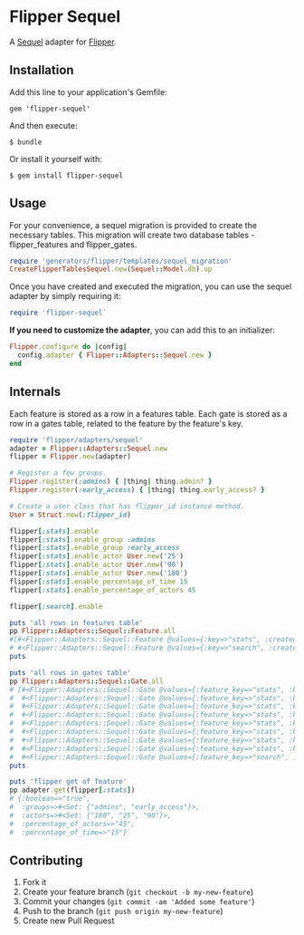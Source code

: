 # Flipper Sequel

A [Sequel](https://github.com/jeremyevans/sequel) adapter for [Flipper](https://github.com/jnunemaker/flipper).

## Installation

Add this line to your application's Gemfile:

    gem 'flipper-sequel'

And then execute:

    $ bundle

Or install it yourself with:

    $ gem install flipper-sequel

## Usage

For your convenience, a sequel migration is provided to create the necessary tables. This migration will create two database tables - flipper_features and flipper_gates.

```ruby
require 'generators/flipper/templates/sequel_migration'
CreateFlipperTablesSequel.new(Sequel::Model.db).up
```

Once you have created and executed the migration, you can use the sequel adapter by simply requiring it:

```ruby
require 'flipper-sequel`
```

**If you need to customize the adapter**, you can add this to an initializer:

```ruby
Flipper.configure do |config|
  config.adapter { Flipper::Adapters::Sequel.new }
end
```

## Internals

Each feature is stored as a row in a features table. Each gate is stored as a row in a gates table, related to the feature by the feature's key.

```ruby
require 'flipper/adapters/sequel'
adapter = Flipper::Adapters::Sequel.new
flipper = Flipper.new(adapter)

# Register a few groups.
Flipper.register(:admins) { |thing| thing.admin? }
Flipper.register(:early_access) { |thing| thing.early_access? }

# Create a user class that has flipper_id instance method.
User = Struct.new(:flipper_id)

flipper[:stats].enable
flipper[:stats].enable_group :admins
flipper[:stats].enable_group :early_access
flipper[:stats].enable_actor User.new('25')
flipper[:stats].enable_actor User.new('90')
flipper[:stats].enable_actor User.new('180')
flipper[:stats].enable_percentage_of_time 15
flipper[:stats].enable_percentage_of_actors 45

flipper[:search].enable

puts 'all rows in features table'
pp Flipper::Adapters::Sequel::Feature.all
#[#<Flipper::Adapters::Sequel::Feature @values={:key=>"stats", :created_at=>2016-11-19 13:57:48 -0500, :updated_at=>2016-11-19 13:57:48 -0500}>,
# #<Flipper::Adapters::Sequel::Feature @values={:key=>"search", :created_at=>2016-11-19 13:57:48 -0500, :updated_at=>2016-11-19 13:57:48 -0500}>]
puts

puts 'all rows in gates table'
pp Flipper::Adapters::Sequel::Gate.all
# [#<Flipper::Adapters::Sequel::Gate @values={:feature_key=>"stats", :key=>"boolean", :value=>"true", :created_at=>2016-11-19 13:57:48 -0500, :updated_at=>2016-11-19 13:57:48 -0500}>,
#  #<Flipper::Adapters::Sequel::Gate @values={:feature_key=>"stats", :key=>"groups", :value=>"admins", :created_at=>2016-11-19 13:57:48 -0500, :updated_at=>2016-11-19 13:57:48 -0500}>,
#  #<Flipper::Adapters::Sequel::Gate @values={:feature_key=>"stats", :key=>"groups", :value=>"early_access", :created_at=>2016-11-19 13:57:48 -0500, :updated_at=>2016-11-19 13:57:48 -0500}>,
#  #<Flipper::Adapters::Sequel::Gate @values={:feature_key=>"stats", :key=>"actors", :value=>"25", :created_at=>2016-11-19 13:57:48 -0500, :updated_at=>2016-11-19 13:57:48 -0500}>,
#  #<Flipper::Adapters::Sequel::Gate @values={:feature_key=>"stats", :key=>"actors", :value=>"90", :created_at=>2016-11-19 13:57:48 -0500, :updated_at=>2016-11-19 13:57:48 -0500}>,
#  #<Flipper::Adapters::Sequel::Gate @values={:feature_key=>"stats", :key=>"actors", :value=>"180", :created_at=>2016-11-19 13:57:48 -0500, :updated_at=>2016-11-19 13:57:48 -0500}>,
#  #<Flipper::Adapters::Sequel::Gate @values={:feature_key=>"stats", :key=>"percentage_of_time", :value=>"15", :created_at=>2016-11-19 13:57:48 -0500, :updated_at=>2016-11-19 13:57:48 -0500}>,
#  #<Flipper::Adapters::Sequel::Gate @values={:feature_key=>"stats", :key=>"percentage_of_actors", :value=>"45", :created_at=>2016-11-19 13:57:48 -0500, :updated_at=>2016-11-19 13:57:48 -0500}>,
#  #<Flipper::Adapters::Sequel::Gate @values={:feature_key=>"search", :key=>"boolean", :value=>"true", :created_at=>2016-11-19 13:57:48 -0500, :updated_at=>2016-11-19 13:57:48 -0500}>]
puts

puts 'flipper get of feature'
pp adapter.get(flipper[:stats])
# {:boolean=>"true",
#  :groups=>#<Set: {"admins", "early_access"}>,
#  :actors=>#<Set: {"180", "25", "90"}>,
#  :percentage_of_actors=>"45",
#  :percentage_of_time=>"15"}
```

## Contributing

1. Fork it
2. Create your feature branch (`git checkout -b my-new-feature`)
3. Commit your changes (`git commit -am 'Added some feature'`)
4. Push to the branch (`git push origin my-new-feature`)
5. Create new Pull Request
